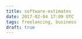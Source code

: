 ```yaml
---
title: software-estimates
date: 2017-02-04 17:09 UTC
tags: freelancing, business
draft: true
---
```


